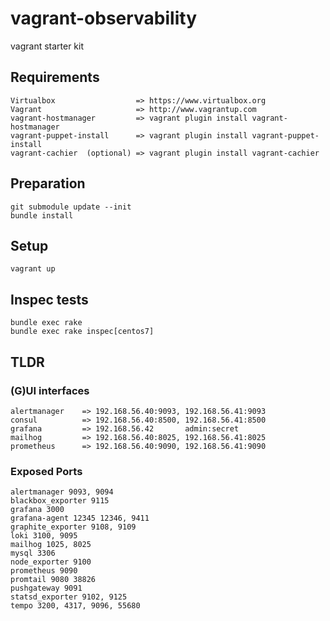 #  vagrant-observability

vagrant starter kit 

## Requirements
    Virtualbox                  => https://www.virtualbox.org
    Vagrant                     => http://www.vagrantup.com
    vagrant-hostmanager         => vagrant plugin install vagrant-hostmanager
    vagrant-puppet-install      => vagrant plugin install vagrant-puppet-install
    vagrant-cachier  (optional) => vagrant plugin install vagrant-cachier
    
## Preparation

    git submodule update --init
    bundle install
    
## Setup

    vagrant up

## Inspec tests

    bundle exec rake
    bundle exec rake inspec[centos7] 

## TLDR

### (G)UI interfaces

    alertmanager    => 192.168.56.40:9093, 192.168.56.41:9093
    consul          => 192.168.56.40:8500, 192.168.56.41:8500
    grafana         => 192.168.56.42       admin:secret
    mailhog         => 192.168.56.40:8025, 192.168.56.41:8025
    prometheus      => 192.168.56.40:9090, 192.168.56.41:9090

### Exposed Ports

    alertmanager 9093, 9094
    blackbox_exporter 9115
    grafana 3000
    grafana-agent 12345 12346, 9411
    graphite_exporter 9108, 9109
    loki 3100, 9095
    mailhog 1025, 8025
    mysql 3306
    node_exporter 9100
    prometheus 9090
    promtail 9080 38826
    pushgateway 9091
    statsd_exporter 9102, 9125
    tempo 3200, 4317, 9096, 55680
